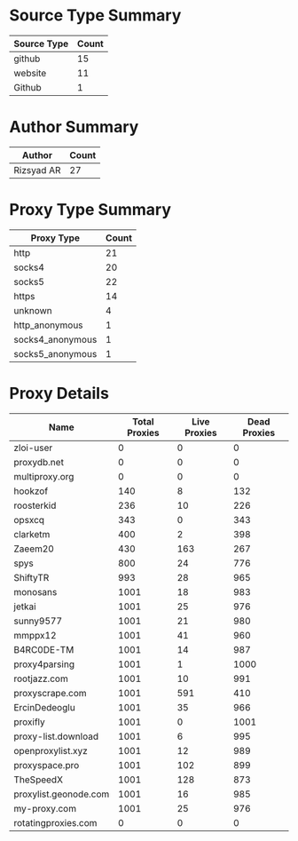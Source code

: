 # Source Type Summary

| Source Type | Count |
|-------------|-------|
| github | 15 |
| website | 11 |
| Github | 1 |


# Author Summary

| Author | Count |
|--------|-------|
| Rizsyad AR | 27 |


# Proxy Type Summary

| Proxy Type | Count |
|------------|-------|
| http | 21 |
| socks4 | 20 |
| socks5 | 22 |
| https | 14 |
| unknown | 4 |
| http_anonymous | 1 |
| socks4_anonymous | 1 |
| socks5_anonymous | 1 |


# Proxy Details

| Name | Total Proxies | Live Proxies | Dead Proxies |
|------|---------------|--------------|---------------|
| zloi-user | 0 | 0 | 0 |
| proxydb.net | 0 | 0 | 0 |
| multiproxy.org | 0 | 0 | 0 |
| hookzof | 140 | 8 | 132 |
| roosterkid | 236 | 10 | 226 |
| opsxcq | 343 | 0 | 343 |
| clarketm | 400 | 2 | 398 |
| Zaeem20 | 430 | 163 | 267 |
| spys | 800 | 24 | 776 |
| ShiftyTR | 993 | 28 | 965 |
| monosans | 1001 | 18 | 983 |
| jetkai | 1001 | 25 | 976 |
| sunny9577 | 1001 | 21 | 980 |
| mmppx12 | 1001 | 41 | 960 |
| B4RC0DE-TM | 1001 | 14 | 987 |
| proxy4parsing | 1001 | 1 | 1000 |
| rootjazz.com | 1001 | 10 | 991 |
| proxyscrape.com | 1001 | 591 | 410 |
| ErcinDedeoglu | 1001 | 35 | 966 |
| proxifly | 1001 | 0 | 1001 |
| proxy-list.download | 1001 | 6 | 995 |
| openproxylist.xyz | 1001 | 12 | 989 |
| proxyspace.pro | 1001 | 102 | 899 |
| TheSpeedX | 1001 | 128 | 873 |
| proxylist.geonode.com | 1001 | 16 | 985 |
| my-proxy.com | 1001 | 25 | 976 |
| rotatingproxies.com | 0 | 0 | 0 |
